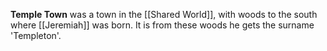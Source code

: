 **Temple Town** was a town in the [[Shared World]], with woods to the south where [[Jeremiah]] was born. It is from these woods he gets the surname 'Templeton'.
